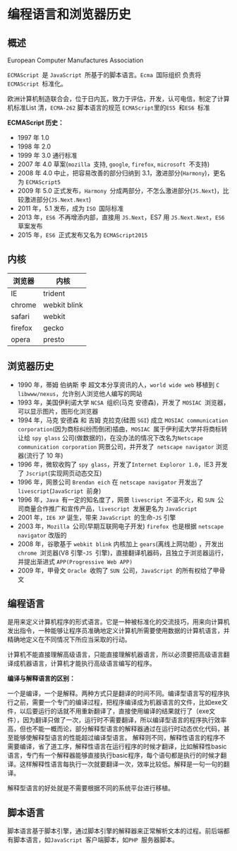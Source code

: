 # 编程语言和浏览器历史

## 概述

European Computer Manufactures Association

`ECMAScript `是 `JavaScript `所基于的脚本语言。`Ecma `国际组织 负责将 `ECMAScript `标准化。

欧洲计算机制造联合会，位于日内瓦，致力于评估，开发，认可电信，制定了计算机标准List 清，`ECMA-262` 脚本语言的规范 `ECMAScript`里的`ES5 `和`ES6 `标准



**ECMAScript 历史：**

- 1997 年 1.0
- 1998 年 2.0
- 1999 年 3.0 通行标准
- 2007 年 4.0 草案(`mozilla `支持, `google`, `firefox`, `microsoft `不支持)
- 2008 年 4.0 中止，把容易改善的部分归纳到 3.1，激进部分(`Harmony`)，更名为 `ECMAScript5`
- 2009 年 5.0 正式发布，`Harmony `分成两部分，不怎么激进部分(`JS.Next`)，比较激进部分(`JS.Next.Next`)
- 2011 年，5.1 发布，成为 `ISO `国际标准
- 2013 年，`ES6 `不再增添内部，直接用 `JS.Next`，ES7 用 `JS.Next.Next`，`ES6 `草案发布
- 2015 年，`ES6 `正式发布又名为 `ECMAScript2015`



## 内核

| 浏览器  | 内核         |
| ------- | ------------ |
| IE      | trident      |
| chrome  | webkit blink |
| safari  | webkit       |
| firefox | gecko        |
| opera   | presto       |



## 浏览器历史

- 1990 年，蒂姆 伯纳斯 李 超文本分享资讯的人，`world wide web` 移植到 `C libwww/nexus`，允许别人浏览他人编写的网站
- 1993 年，美国伊利诺大学 `NCSA `组织(马克 安德森)，开发了 `MOSIAC `浏览器，可以显示图片，图形化浏览器
- 1994 年，马克 安德森 和 吉姆 克拉克(硅图 `SGI`) 成立 `MOSIAC communication corporation`(因为商标纠纷而倒闭)插曲，`MOSIAC `属于伊利诺大学并将商标转让给 `spy glass` 公司(做数据的)，在没办法的情况下改名为`Netscape communication corporation` 网景公司，并开发了` netscape navigator` 浏览器(流行了 10 年)
- 1996 年，微软收购了 `spy glass`，开发了`Internet Exploror 1.0`，IE3 开发了 `Jscript`(实现网页动态交互)
- 1996 年，网景公司 `Brendan eich` 在 `netscape navigator` 开发出了 `livescript`(`JavaScript `前身)
- 1996 年，`Java `有一定的知名度了，网景 `livescript `不温不火，和 `SUN `公司商量合作推广和宣传产品，`livescript `发展更名为 `JavaScript`
- 2001 年，`IE6 XP` 诞生，带来 `JavaScript `的生命-`JS` 引擎
- 2003 年，`Mozilla `公司(早期互联网电子开发) `firefox `也是根据 `netscape navigator` 改版的
- 2008 年，谷歌基于 `webkit blink` 内核加上 `gears`(离线上网功能) ，开发出 `chrome `浏览器(V8 引擎-`JS `引擎)，直接翻译机器码，且独立于浏览器运行，并提出渐进式 `APP(Progressive Web APP)`
- 2009 年，甲骨文 `Oracle `收购了 `SUN `公司，`JavaScript `的所有权给了甲骨文





## 编程语言

是用来定义计算机程序的形式语言。它是一种被标准化的交流技巧，用来向计算机发出指令，一种能够让程序员准确地定义计算机所需要使用数据的计算机语言，并精确地定义在不同情况下所应当采取的行动。

计算机不能直接理解高级语言，只能直接理解机器语言，所以必须要把高级语言翻译成机器语言，计算机才能执行高级语言编写的程序。

**编译与解释语言的区别：**

一个是编译，一个是解释。两种方式只是翻译的时间不同。编译型语言写的程序执行之前，需要一个专门的编译过程，把程序编译成为机器语言的文件，比如exe文件，以后要运行的话就不用重新翻译了，直接使用编译的结果就行了（exe文件），因为翻译只做了一次，运行时不需要翻译，所以编译型语言的程序执行效率高，但也不能一概而论，部分解释型语言的解释器通过在运行时动态优化代码，甚至能够使解释型语言的性能超过编译型语言。
解释则不同，解释性语言的程序不需要编译，省了道工序，解释性语言在运行程序的时候才翻译，比如解释性basic语言，专门有一个解释器能够直接执行basic程序，每个语句都是执行的时候才翻译。这样解释性语言每执行一次就要翻译一次，效率比较低。解释是一句一句的翻译。

解释型语言的好处就是不需要根据不同的系统平台进行移植。



## 脚本语言

脚本语言基于脚本引擎，通过脚本引擎的解释器来正常解析文本的过程。前后端都有脚本语言，如`JavaScript `客户端脚本，如`PHP `服务器脚本。